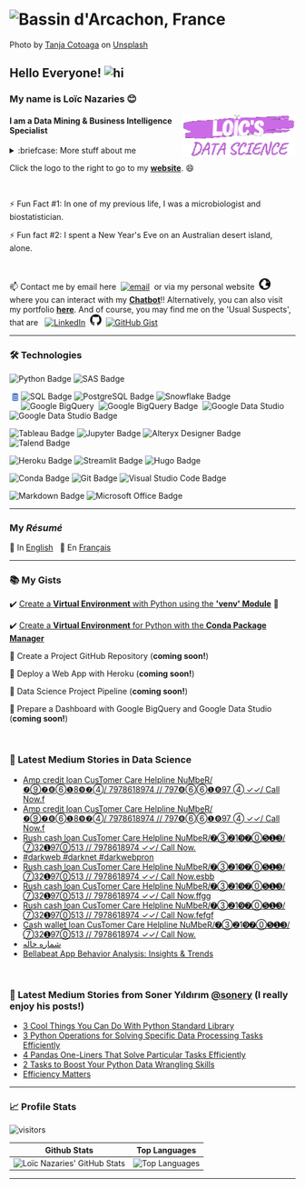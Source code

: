 # ![Bassin d'Arcachon, France](https://raw.githubusercontent.com/loic-nazaries/loic-nazaries/main/images/arcachon.jpg "Bassin d'Arcachon, France")

Photo by <a href="https://unsplash.com/@tarafuco?utm_source=unsplash&utm_medium=referral&utm_content=creditCopyText">Tanja Cotoaga</a> on <a href="https://unsplash.com/s/photos/arcachon?utm_source=unsplash&utm_medium=referral&utm_content=creditCopyText">Unsplash</a>

## Hello Everyone! <img alt="hi" width="26" src="https://user-images.githubusercontent.com/1303154/88677602-1635ba80-d120-11ea-84d8-d263ba5fc3c0.gif" />

### My name is Loïc Nazaries :blush:

[<img alt="Loïc's Data Science Logo" align="right" width="200" src="https://raw.githubusercontent.com/loic-nazaries/loic-nazaries/main/images/logo-dark.png" />][website]

#### I am a **Data Mining** & **Business Intelligence** Specialist

<details>
  <summary>
    :briefcase: More stuff about me
  </summary>

> I am a **Data Specialist** with over 10 years of experience in the fields of biostatistics, data exploration (**Data Mining**) and **Machine Learning**. I am passionate about the whole **data life cycle**, from modelling a database to its use in the field of **Business Intelligence** through the creation of simple and impactful visuals such as **dashboards**. Thus, **exploratory data analysis** has the potential to strengthen a faster and more clever decision-making process.

</details>

Click the logo to the right to go to my [**website**](https://loicnazaries.com "Website"). :smile:

&nbsp;

⚡ Fun Fact #1: In one of my previous life, I was a microbiologist and biostatistician.

⚡ Fun fact #2: I spent a New Year's Eve on an Australian desert island, alone.

&nbsp;

:mailbox: Contact me by email here&nbsp;
[![email](https://img.shields.io/badge/-loicnazaries.datascience-red?style=plastic&labelColor=red&logo=gmail&logoColor=white)][email]&nbsp;
or via my personal website&nbsp;
[<img alt="Loïc's Data Science" width="20" src="https://raw.githubusercontent.com/iconic/open-iconic/master/svg/globe.svg" />][contact_website]&nbsp;
where you can interact with my <u>**Chatbot**</u>!!
Alternatively, you can also visit my portfolio [**here**](https://loic-nazaries.github.io/loic-nazaries-portfolio "Loïc Nazaries’ Data Science Portfolio").
And of course, you may find me on the 'Usual Suspects', that are &nbsp;
[<img alt="LinkedIn" width="20" src="https://i.imgur.com/OQUXwNp.jpeg" />][linkedin]&nbsp;
[<img alt="GitHub" width="20" src="https://raw.githubusercontent.com/github/explore/78df643247d429f6cc873026c0622819ad797942/topics/github/github.png" />][github]&nbsp;
[<img alt="GitHub Gist" width="60" src="https://img.shields.io/badge/-Gist-black?style=plastic&labelColor=black&logo=github&logoColor=white" />][github_gist]

---

### :hammer_and_wrench: Technologies

<!-- TODO: Make technologies links takes you to repositories or tutorials -->

![Python Badge](https://img.shields.io/badge/-python-yellow?style=for-the-badge&labelColor=blue&logo=python&logoColor=white)
![SAS Badge](https://img.shields.io/badge/-sas-blue?style=for-the-badge&labelColor=black&logo=sas&logoColor=blue)

<img alt="SQL" align="left" width="20" src="https://raw.githubusercontent.com/github/explore/80688e429a7d4ef2fca1e82350fe8e3517d3494d/topics/sql/sql.png" />![SQL Badge](https://img.shields.io/badge/-sql-blue?style=for-the-badge)
![PostgreSQL Badge](https://img.shields.io/badge/-postgresql-blue?style=for-the-badge&labelColor=white&logo=postgresql&logoColor=blue)
![Snowflake Badge](https://img.shields.io/badge/-snowflake-66ccf4?style=for-the-badge&labelColor=white&logo=snowflake&logoColor=66ccf4)
&nbsp;<img alt="Google BigQuery" width="20" src="https://cdn.worldvectorlogo.com/logos/google-bigquery-logo-1.svg" />&nbsp;&nbsp;![Google BigQuery Badge](https://img.shields.io/badge/-google_bigquery-blue?style=for-the-badge&labelColor=blue&logo=google-big-query&logoColor=blue)
&nbsp;<img alt="Google Data Studio" width="20" src="https://cdn.worldvectorlogo.com/logos/google-data-studio.svg" />&nbsp;&nbsp;![Google Data Studio Badge](https://img.shields.io/badge/-google_data_studio-blue?style=for-the-badge&labelColor=red&logo=google-data-studio&logoColor=red)

![Tableau Badge](https://img.shields.io/badge/-tableau-grey?style=for-the-badge&labelColor=white&logo=tableau&logoColor=grey)
![Jupyter Badge](https://img.shields.io/badge/-jupyter-orange?style=for-the-badge&labelColor=white&logo=jupyter&logoColor=orange)
![Alteryx Designer Badge](https://img.shields.io/badge/-alteryx_designer-69aeea?style=for-the-badge&labelColor=black&logo=altery-designerx&logoColor=69aeea)
![Talend Badge](https://img.shields.io/badge/-talend-blue?style=for-the-badge&labelColor=black&logo=talend&logoColor=green)

![Heroku Badge](https://img.shields.io/badge/-heroku-purple?style=for-the-badge&labelColor=white&logo=heroku&logoColor=purple)
![Streamlit Badge](https://img.shields.io/badge/-streamlit-red?style=for-the-badge&labelColor=white&logo=streamlit&logoColor=red)
![Hugo Badge](https://img.shields.io/badge/-hugo-violet?style=for-the-badge&labelColor=black&logo=hugo&logoColor=violet)

![Conda Badge](https://img.shields.io/badge/-conda-green?style=for-the-badge&labelColor=black&logo=anaconda&logoColor=green)
![Git Badge](https://img.shields.io/badge/-git-red?style=for-the-badge&labelColor=black&logo=git&logoColor=red)
![Visual Studio Code Badge](https://img.shields.io/badge/-visual_studio_code-blue?style=for-the-badge&labelColor=white&logo=visual-studio-code&logoColor=blue)

![Markdown Badge](https://img.shields.io/badge/-markdown-black?style=for-the-badge&labelColor=white&logo=markdown&logoColor=black)
![Microsoft Office Badge](https://img.shields.io/badge/-microsoft_office-red?style=for-the-badge&labelColor=white&logo=microsoft-office&logoColor=red)

<!-- <img alt="Visual Studio Code" align="left" width="26" src="https://raw.githubusercontent.com/github/explore/80688e429a7d4ef2fca1e82350fe8e3517d3494d/topics/visual-studio-code/visual-studio-code.png" />
<img alt="Tableau" align="left" width="26" src="https://cdn.worldvectorlogo.com/logos/tableau-software.svg" />
<img alt="Google" align="left" width="26" src="https://cdn.jsdelivr.net/npm/simple-icons@v3/icons/google.svg" />
&nbsp; -->

---

### My *Résumé*

:paperclip: In [English](https://raw.githubusercontent.com/loic-nazaries/loic-nazaries/main/CV/CV_Nazaries.L_consultant_data_eng.pdf "English CV")
&nbsp;
:paperclip: En [Français](https://raw.githubusercontent.com/loic-nazaries/loic-nazaries/main/CV/CV_Nazaries.L_consultant_data_fr.pdf "CV en français")

---

### :books: My Gists

:heavy_check_mark: [Create a **Virtual Environment** with Python using the **'venv' Module**](https://gist.github.com/loic-nazaries/c25ce9f7b01b107573796b026522a3ad) :snake:

:heavy_check_mark: [Create a **Virtual Environment** for Python with the **Conda Package Manager**](https://gist.github.com/loic-nazaries/b18a908473935243fc23586f35d4bacc)

:red_circle: Create a Project GitHub Repository (**coming soon!**)

:red_circle: Deploy a Web App with Heroku (**coming soon!**)

:red_circle: Data Science Project Pipeline (**coming soon!**)

:red_circle: Prepare a Dashboard with Google BigQuery and Google Data Studio (**coming soon!**)

&nbsp;

### :newspaper: Latest Medium Stories in **Data Science**

<!-- MEDIUM-STORY-LIST:START -->
- [Amp credit loan CusTomer Care Helpline NuMbeR/❼⑨❼❽➅❶8❾❼➃/ 7978618974 // 797❽➅➅❶❽97 ➃  ✓✓/ Call Now.f](https://medium.com/@rahul748998/amp-credit-loan-customer-care-helpline-number-%E2%9D%BC%E2%91%A8%E2%9D%BC%E2%9D%BD%E2%9E%85%E2%9D%B68%E2%9D%BE%E2%9D%BC%E2%9E%83-7978618974-797%E2%9D%BD%E2%9E%85%E2%9E%85%E2%9D%B6%E2%9D%BD97-%E2%9E%83-call-now-f-ef7e639a7dc7?source=rss------data_science-5)
- [Amp credit loan CusTomer Care Helpline NuMbeR/❼⑨❼❽➅❶8❾❼➃/ 7978618974 // 797❽➅➅❶❽97 ➃  ✓✓/ Call Now.f](https://medium.com/@rahul748998/amp-credit-loan-customer-care-helpline-number-%E2%9D%BC%E2%91%A8%E2%9D%BC%E2%9D%BD%E2%9E%85%E2%9D%B68%E2%9D%BE%E2%9D%BC%E2%9E%83-7978618974-797%E2%9D%BD%E2%9E%85%E2%9E%85%E2%9D%B6%E2%9D%BD97-%E2%9E%83-call-now-f-943c9f350faa?source=rss------data_science-5)
- [Rush cash loan CusTomer Care Helpline NuMbeR/➐③➋1➒➐⓪➎➊➌/ ⑦32➊97⓪513 // 7978618974 ✓✓/ Call Now.](https://medium.com/@wca5265/rush-cash-loan-customer-care-helpline-number-%E2%9E%90%E2%91%A2%E2%9E%8B1%E2%9E%92%E2%9E%90%E2%93%AA%E2%9E%8E%E2%9E%8A%E2%9E%8C-%E2%91%A632%E2%9E%8A97%E2%93%AA513-7978618974-call-now-a29afa3221cc?source=rss------data_science-5)
- [#darkweb #darknet #darkwebpron](https://medium.com/@darkwebagency1/darkweb-darknet-darkwebpron-f98b7814bf5d?source=rss------data_science-5)
- [Rush cash loan CusTomer Care Helpline NuMbeR/➐③➋1➒➐⓪➎➊➌/ ⑦32➊97⓪513 // 7978618974 ✓✓/ Call Now.esbb](https://medium.com/@wca5265/rush-cash-loan-customer-care-helpline-number-%E2%9E%90%E2%91%A2%E2%9E%8B1%E2%9E%92%E2%9E%90%E2%93%AA%E2%9E%8E%E2%9E%8A%E2%9E%8C-%E2%91%A632%E2%9E%8A97%E2%93%AA513-7978618974-call-now-esbb-b2202e268ffb?source=rss------data_science-5)
- [Rush cash loan CusTomer Care Helpline NuMbeR/➐③➋1➒➐⓪➎➊➌/ ⑦32➊97⓪513 // 7978618974 ✓✓/ Call Now.ffgg](https://medium.com/@wca5265/rush-cash-loan-customer-care-helpline-number-%E2%9E%90%E2%91%A2%E2%9E%8B1%E2%9E%92%E2%9E%90%E2%93%AA%E2%9E%8E%E2%9E%8A%E2%9E%8C-%E2%91%A632%E2%9E%8A97%E2%93%AA513-7978618974-call-now-ffgg-5b3d531f46e9?source=rss------data_science-5)
- [Rush cash loan CusTomer Care Helpline NuMbeR/➐③➋1➒➐⓪➎➊➌/ ⑦32➊97⓪513 // 7978618974 ✓✓/ Call Now.fefgf](https://medium.com/@wca5265/rush-cash-loan-customer-care-helpline-number-%E2%9E%90%E2%91%A2%E2%9E%8B1%E2%9E%92%E2%9E%90%E2%93%AA%E2%9E%8E%E2%9E%8A%E2%9E%8C-%E2%91%A632%E2%9E%8A97%E2%93%AA513-7978618974-call-now-fefgf-9e8f29599d61?source=rss------data_science-5)
- [Cash wallet loan CusTomer Care Helpline NuMbeR/➐③➋1➒➐⓪➎➊➌/ ⑦32➊97⓪513 // 7978618974 ✓✓/ Call Now.](https://medium.com/@hy5183169/cash-wallet-loan-customer-care-helpline-number-%E2%9E%90%E2%91%A2%E2%9E%8B1%E2%9E%92%E2%9E%90%E2%93%AA%E2%9E%8E%E2%9E%8A%E2%9E%8C-%E2%91%A632%E2%9E%8A97%E2%93%AA513-7978618974-call-now-322123abb94b?source=rss------data_science-5)
- [شماره خاله](https://medium.com/@znnb6010/%D8%B4%D9%85%D8%A7%D8%B1%D9%87-%D8%AE%D8%A7%D9%84%D9%87-a11432b8b359?source=rss------data_science-5)
- [Bellabeat App Behavior Analysis: Insights &amp; Trends](https://medium.com/@amitkr209/bellabeat-analysis-0751cf917c91?source=rss------data_science-5)
<!-- MEDIUM-STORY-LIST:END -->

&nbsp;

### :newspaper: Latest Medium Stories from **Soner Yıldırım** [@sonery](https://sonery.medium.com) (I really enjoy his posts!)

<!-- MEDIUM-STORY-LIST-SONERY:START -->
- [3 Cool Things You Can Do With Python Standard Library](https://sonery.medium.com/3-cool-things-you-can-do-with-python-standard-library-35f773019497?source=rss-2cf6b549448------2)
- [3 Python Operations for Solving Specific Data Processing Tasks Efficiently](https://towardsdatascience.com/3-python-operations-for-solving-specific-data-processing-tasks-efficiently-551c8ed41c02?source=rss-2cf6b549448------2)
- [4 Pandas One-Liners That Solve Particular Tasks Efficiently](https://towardsdatascience.com/4-pandas-one-liners-that-surprised-me-in-a-good-way-b67955211f81?source=rss-2cf6b549448------2)
- [2 Tasks to Boost Your Python Data Wrangling Skills](https://towardsdatascience.com/2-tasks-to-boost-your-python-data-wrangling-skills-3daf6c1c0528?source=rss-2cf6b549448------2)
- [Efficiency Matters](https://sonery.medium.com/efficiency-matters-5e35b482a858?source=rss-2cf6b549448------2)
<!-- MEDIUM-STORY-LIST-SONERY:END -->

---

### :chart_with_upwards_trend: Profile Stats

![visitors](https://visitor-badge.glitch.me/badge?page_id=loic-nazaries.loic-nazaries)

| Github Stats                                                                                                                                                        | Top Languages                                                                                                                                                                                                                                                            |
| ------------------------------------------------------------------------------------------------------------------------------------------------------------------- | ------------------------------------------------------------------------------------------------------------------------------------------------------------------------------------------------------------------------------------------------------------------------ |
| ![Loïc Nazaries' GitHub Stats](https://github-readme-stats.vercel.app/api?username=loic-nazaries&count_private=true&theme=dracula&show_icons=true&hide_title=false) | ![Top Languages](https://github-readme-stats.vercel.app/api/top-langs/?username=loic-nazaries&exclude_repo=starter_repo,streamlit_heroku_example,awesome-markdown,jupyterlab-git,binder_test,my-first-binder,ipenywis,github-readme-stats&langs_count=10&layout=compact) |

---

<!-- links to social media accounts -->
[website]: https://www.loicnazaries.com "Loïc's Data Science"
[email]: mailto:loicnazaries.datascience@gmail.com "Google Mail"
[contact_website]: https://www.loicnazaries.com/#contact "Contact Me"
[linkedin]: https://www.linkedin.com/in/loic-nazaries "LinkedIn"
[github]: https://github.com/loic-nazaries "GitHub"
[github_gist]: https://gist.github.com/loic-nazaries "GitHub Gist"
